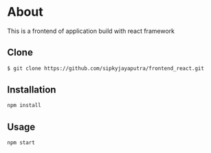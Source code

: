 # About
This is a frontend of application build with react framework

## Clone
```bash
$ git clone https://github.com/sipkyjayaputra/frontend_react.git
```

## Installation
```bash
npm install
```

## Usage
```bash
npm start
```

